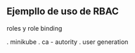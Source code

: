 ## Ejempllo de uso de RBAC
   roles y role binding

 . minikube
 . ca - autority 
 . user generation 
